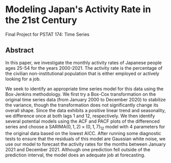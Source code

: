 # Modeling Japan's Activity Rate in the 21st Century

Final Project for PSTAT 174: Time Series

## Abstract

In this paper, we investigate the monthly activity rates of Japanese people ages 25-54 for the years 2000-2021. The activity rate is the percentage of the civilian non-institutional population that is either employed or actively looking for a job.

We seek to identify an appropriate time series model for this data using the Box-Jenkins methodology. We first try a Box-Cox transformation on the original time series data (from January 2000 to December 2020) to stabilize the variance, though the transformation does not significantly change its overall shape. Since the data exhibits a positive linear trend and seasonality, we difference once at both lags 1 and 12, respectively. We then identify several potential models using the ACF and PACF plots of the differenced series and choose a $\text{SARIMA}(0, 1, 2) \times (0, 1, 7)_{12}$ model with 4 parameters for the original data based on the lowest AICC. After running some diagnostic tests to ensure that the residuals of this model are Gaussian white noise, we use our model to forecast the activity rates for the months between January 2021 and December 2021. Although one prediction fell outside of the prediction interval, the model does an adequate job at forecasting.
